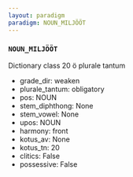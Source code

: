 ```yaml
---
layout: paradigm
paradigm: NOUN_MILJÖÖT
---
```

### ` NOUN_MILJÖÖT `

Dictionary class 20 ö plurale tantum
* grade_dir: weaken
* plurale_tantum: obligatory
* pos: NOUN
* stem_diphthong: None
* stem_vowel: None
* upos: NOUN
* harmony: front
* kotus_av: None
* kotus_tn: 20
* clitics: False
* possessive: False
